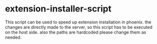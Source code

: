 # extension-installer-script
This script can be used to speed up extension installation in phoenix.
the changes are directly made to the server, so this script has to be executed on the host side.
also the paths are hardcoded please  change them  as needed.
